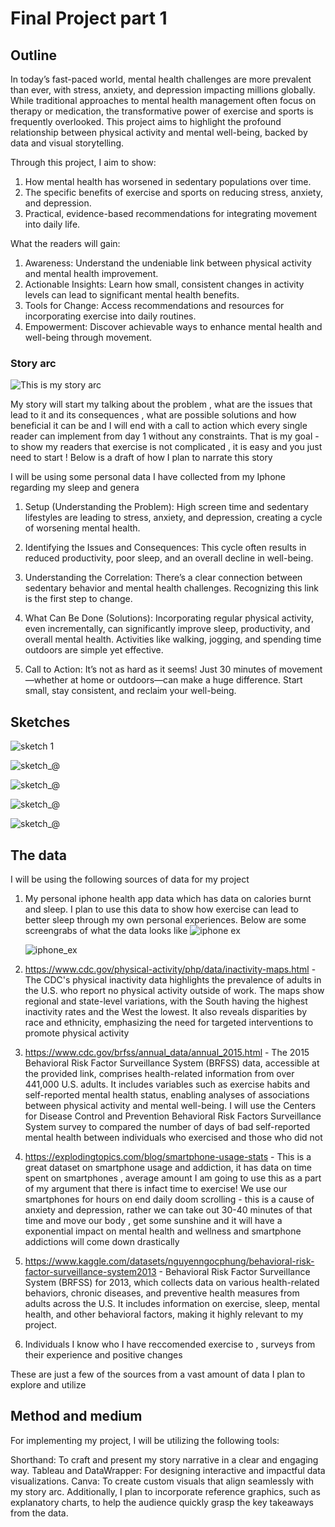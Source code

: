 # Final Project part 1 

## Outline 

In today’s fast-paced world, mental health challenges are more prevalent than ever, with stress, anxiety, and depression impacting millions globally. While traditional approaches to mental health management often focus on therapy or medication, the transformative power of exercise and sports is frequently overlooked. This project aims to highlight the profound relationship between physical activity and mental well-being, backed by data and visual storytelling.

Through this project, I aim to show:

1) How mental health has worsened in sedentary populations over time.
2) The specific benefits of exercise and sports on reducing stress, anxiety, and depression.
3) Practical, evidence-based recommendations for integrating movement into daily life.

What the readers will gain: 

1) Awareness: Understand the undeniable link between physical activity and mental health improvement.
2) Actionable Insights: Learn how small, consistent changes in activity levels can lead to significant mental health benefits.
3) Tools for Change: Access recommendations and resources for incorporating exercise into daily routines.
4) Empowerment: Discover achievable ways to enhance mental health and well-being through movement.


### Story arc 

![This is my story arc](story_arc.jpg)

My story will start my talking about the problem , what are the issues that lead to it and its consequences , what are possible solutions and how beneficial it can be and I will end with a call to action which every single reader can implement from day 1 without any constraints. That is my goal - to show my readers that exercise is not complicated , it is easy and you just need to start ! Below is a draft of how I plan to narrate this story

I will be using some personal data I have collected from my Iphone regarding my sleep and genera

1. Setup (Understanding the Problem):
High screen time and sedentary lifestyles are leading to stress, anxiety, and depression, creating a cycle of worsening mental health.

2. Identifying the Issues and Consequences:
This cycle often results in reduced productivity, poor sleep, and an overall decline in well-being.

3. Understanding the Correlation:
There’s a clear connection between sedentary behavior and mental health challenges. Recognizing this link is the first step to change.

4. What Can Be Done (Solutions):
Incorporating regular physical activity, even incrementally, can significantly improve sleep, productivity, and overall mental health. Activities like walking, jogging, and spending time outdoors are simple yet effective.

5. Call to Action:
It’s not as hard as it seems! Just 30 minutes of movement—whether at home or outdoors—can make a huge difference. Start small, stay consistent, and reclaim your well-being.

## Sketches 
![sketch 1](sketch_1.jpg)

![sketch_@](sketch_2.jpg)

![sketch_@](sketch_3.jpg)

![sketch_@](sketch_4.jpg)

![sketch_@](sketch_5.jpg)


## The data 

I will be using the following sources of data for my project 
1) My personal iphone health app data which has data on calories burnt and sleep. I plan to use this data to show how exercise can lead to better sleep through my own personal experiences. Below are some screengrabs of what the data looks like
   ![iphone ex](Iphone_1.jpg)
   
   ![iphone_ex](iphone_2.jpg)

2) https://www.cdc.gov/physical-activity/php/data/inactivity-maps.html - The CDC's physical inactivity data highlights the prevalence of adults in the U.S. who report no physical activity outside of work. The maps show regional and state-level variations, with the South having the highest inactivity rates and the West the lowest. It also reveals disparities by race and ethnicity, emphasizing the need for targeted interventions to promote physical activity

3) https://www.cdc.gov/brfss/annual_data/annual_2015.html - The 2015 Behavioral Risk Factor Surveillance System (BRFSS) data, accessible at the provided link, comprises health-related information from over 441,000 U.S. adults. It includes variables such as exercise habits and self-reported mental health status, enabling analyses of associations between physical activity and mental well-being. I will use the Centers for Disease Control and Prevention Behavioral Risk Factors Surveillance System survey to compared the number of days of bad self-reported mental health between individuals who exercised and those who did not
   
4) https://explodingtopics.com/blog/smartphone-usage-stats - This is a great dataset on smartphone usage and addiction, it has data on time spent on smartphones , average amount  I am going to use this as a part of my argument that there is infact time to exercise! We use our smartphones for hours on end daily doom scrolling - this is a cause of anxiety and depression, rather we can take out 30-40 minutes of that time and move our body , get some sunshine and it will have a exponential impact on mental health and wellness and smartphone addictions will come down drastically 

5) https://www.kaggle.com/datasets/nguyenngocphung/behavioral-risk-factor-surveillance-system2013 - Behavioral Risk Factor Surveillance System (BRFSS) for 2013, which collects data on various health-related behaviors, chronic diseases, and preventive health measures from adults across the U.S. It includes information on exercise, sleep, mental health, and other behavioral factors, making it highly relevant to my project.

6) Individuals I know who I have reccomended exercise to , surveys from their experience and positive changes 

These are just a few of the sources from a vast amount of data I plan to explore and utilize 
## Method and medium 
For implementing my project, I will be utilizing the following tools:

Shorthand: To craft and present my story narrative in a clear and engaging way.
Tableau and DataWrapper: For designing interactive and impactful data visualizations.
Canva: To create custom visuals that align seamlessly with my story arc.
Additionally, I plan to incorporate reference graphics, such as explanatory charts, to help the audience quickly grasp the key takeaways from the data.
